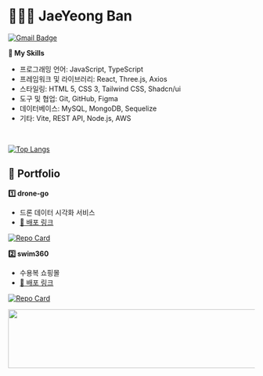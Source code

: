 <h1>👩🏻‍💻 JaeYeong Ban </h1>

[![Gmail Badge](https://img.shields.io/badge/Gmail-D14836?style=flat&logo=gmail&logoColor=white)](mailto:summer.jyyy@gmail.com)


<strong>📌 My Skills</strong>
* 프로그래밍 언어: JavaScript, TypeScript
* 프레임워크 및 라이브러리: React, Three.js, Axios
* 스타일링: HTML 5, CSS 3, Tailwind CSS, Shadcn/ui
* 도구 및 협업: Git, GitHub, Figma
* 데이터베이스: MySQL, MongoDB, Sequelize
* 기타: Vite, REST API, Node.js, AWS
<br />

[![Top Langs](https://github-readme-stats.vercel.app/api/top-langs/?username=baaanjy&layout=compact&theme=swift)](https://github.com/baaanjy/github-readme-stats)

<h2>📜 Portfolio</h2>

<strong>1️⃣ drone-go</strong>
* 드론 데이터 시각화 서비스
* <a href="http://drone-go.s3-website.ap-northeast-2.amazonaws.com/">🚀 배포 링크</a>
   
[![Repo Card](https://github-readme-stats.vercel.app/api/pin/?username=ormcamp-fe-3rd&repo=drone-go&theme=swift)](https://github.com/ormcamp-fe-3rd/drone-go)

<strong>2️⃣ swim360</strong>
* 수용복 쇼핑몰
* <a href="swim360-bucket.s3-website.ap-northeast-2.amazonaws.com/">🚀 배포 링크</a>
  
[![Repo Card](https://github-readme-stats.vercel.app/api/pin/?username=ormcamp-fe-3rd&repo=swim360&theme=swift)](https://github.com/ormcamp-fe-3rd/swim360)





<a href="https://github.com/devxb/gitanimals">
  <img
    src="https://render.gitanimals.org/lines/baaanjy?pet-id=655474365317119829"
    width="600"
    height="120"
  />
</a>
  


